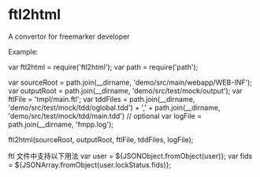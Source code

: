 ftl2html
=====

A convertor for freemarker developer

Example:

var ftl2html = require('ftl2html');
var path = require('path');

var sourceRoot = path.join(__dirname, 'demo/src/main/webapp/WEB-INF');
var outputRoot = path.join(__dirname, 'demo/src/test/mock/output');
var ftlFile = 'tmpl/main.ftl';
var tddFiles = path.join(__dirname, 'demo/src/test/mock/tdd/oglobal.tdd') + ',' + path.join(__dirname, 'demo/src/test/mock/tdd/main.tdd')
// optional
var logFile = path.join(__dirname, 'fmpp.log');

ftl2html(sourceRoot, outputRoot, ftlFile, tddFiles, logFile);

ftl 文件中支持以下用法
var user = ${JSONObject.fromObject(user)};
var fids = ${JSONArray.fromObject(user.lockStatus.fids)};

```